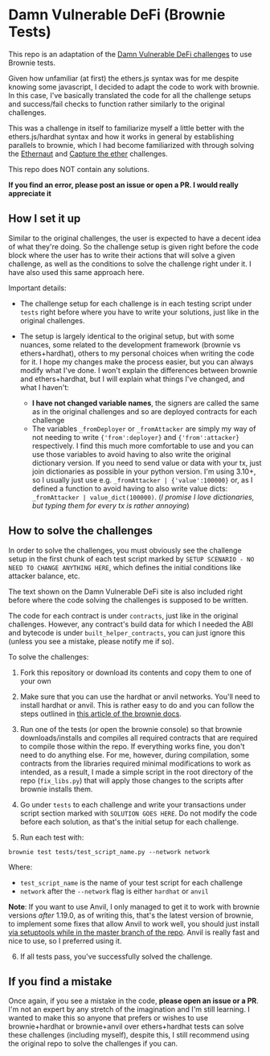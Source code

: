 # Damn Vulnerable DeFi (Brownie Tests)

This repo is an adaptation of the [Damn Vulnerable DeFi challenges](https://damnvulnerabledefi.xyz) to use Brownie tests.

Given how unfamiliar (at first) the ethers.js syntax was for me despite knowing some javascript, I decided to adapt the code to work with brownie. In this case, I've basically translated the code for all the challenge setups and success/fail checks to function rather similarly to the original challenges.

This was a challenge in itself to familiarize myself a little better with the ethers.js/hardhat syntax and how it works in general by establishing parallels to brownie, which I had become familiarized with through solving the [Ethernaut](https://dac.ac/blog/ethernaut_solutions/) and [Capture the ether](https://dac.ac/blog/capture_the_ether_solutions/) challenges.

This repo does NOT contain any solutions.

**If you find an error, please post an issue or open a PR. I would really appreciate it**

## How I set it up

Similar to the original challenges, the user is expected to have a decent idea of what they're doing. So the challenge setup is given right before the code block where the user has to write their actions that will solve a given challenge, as well as the conditions to solve the challenge right under it. I have also used this same approach here.

Important details:

* The challenge setup for each challenge is in each testing script under `tests` right before where you have to write your solutions, just like in the original challenges.

* The setup is largely identical to the original setup, but with some nuances, some related to the development framework (brownie vs ethers+hardhat), others to my personal choices when writing the code for it. I hope my changes make the process easier, but you can always modify what I've done. I won't explain the differences between brownie and ethers+hardhat, but I will explain what things I've changed, and what I haven't:
  
  + **I have not changed variable names**, the signers are called the same as in the original challenges and so are deployed contracts for each challenge
  + The variables `_fromDeployer` or `_fromAttacker` are simply my way of not needing to write `{'from':deployer}` and `{'from':attacker}` respectively. I find this much more comfortable to use and you can use those variables to avoid having to also write the original dictionary version. If you need to send value or data with your tx, just join dictionaries as possible in your python version. I'm using 3.10+, so I usually just use e.g. `_fromAttacker | {'value':100000}` or, as I defined a function to avoid having to also write value dicts: `_fromAttacker | value_dict(100000)`. (_I promise I love dictionaries, but typing them for every tx is rather annoying_)

## How to solve the challenges

In order to solve the challenges, you must obviously see the challenge setup in the first chunk of each test script marked by `SETUP SCENARIO - NO NEED TO CHANGE ANYTHING HERE`, which defines the initial conditions like attacker balance, etc. 

The text shown on the Damn Vulnerable DeFi site is also included right before where the code solving the challenges is supposed to be written.

The code for each contract is under `contracts`, just like in the original challenges. However, any contract's build data for which I needed the ABI and bytecode is under `built_helper_contracts`, you can just ignore this (unless you see a mistake, please notify me if so).

To solve the challenges:

1. Fork this repository or download its contents and copy them to one of your own

2. Make sure that you can use the hardhat or anvil networks. You'll need to install hardhat or anvil. This is rather easy to do and you can follow the steps outlined in [this article of the brownie docs](https://eth-brownie.readthedocs.io/en/stable/install.html#using-brownie-with-hardhat). 

3. Run one of the tests (or open the brownie console) so that brownie downloads/installs and compiles all required contracts that are required to compile those within the repo. If everything works fine, you don't need to do anything else. For me, however, during compilation, some contracts from the libraries required minimal modifications to work as intended, as a result, I made a simple script in the root directory of the repo (`fix_libs.py`) that will apply those changes to the scripts after brownie installs them.

4. Go under `tests` to each challenge and write your transactions under script section marked with `SOLUTION GOES HERE`. Do not modify the code before each solution, as that's the initial setup for each challenge.

5. Run each test with:

```
brownie test tests/test_script_name.py --network network
```

Where:

* `test_script_name` is the name of your test script for each challenge
* `network` after the `--network` flag is either `hardhat` or `anvil`

**Note**: If you want to use Anvil, I only managed to get it to work with brownie versions _after_ 1.19.0, as of writing this, that's the latest version of brownie, to implement some fixes that allow Anvil to work well, you should just install [via setuptools while in the master branch of the repo](https://github.com/eth-brownie/brownie#via-setuptools). Anvil is really fast and nice to use, so I preferred using it.

6. If all tests pass, you've successfully solved the challenge.

## If you find a mistake

Once again, if you see a mistake in the code, **please open an issue or a PR**. I'm not an expert by any stretch of the imagination and I'm still learning. I wanted to make this so anyone that prefers or wishes to use brownie+hardhat or brownie+anvil over ethers+hardhat tests can solve these challenges (including myself), despite this, I still recommend using the original repo to solve the challenges if you can.
